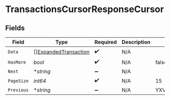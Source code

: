# TransactionsCursorResponseCursor


## Fields

| Field                                                               | Type                                                                | Required                                                            | Description                                                         | Example                                                             |
| ------------------------------------------------------------------- | ------------------------------------------------------------------- | ------------------------------------------------------------------- | ------------------------------------------------------------------- | ------------------------------------------------------------------- |
| `Data`                                                              | [][ExpandedTransaction](../../models/shared/expandedtransaction.md) | :heavy_check_mark:                                                  | N/A                                                                 |                                                                     |
| `HasMore`                                                           | *bool*                                                              | :heavy_check_mark:                                                  | N/A                                                                 | false                                                               |
| `Next`                                                              | **string*                                                           | :heavy_minus_sign:                                                  | N/A                                                                 |                                                                     |
| `PageSize`                                                          | *int64*                                                             | :heavy_check_mark:                                                  | N/A                                                                 | 15                                                                  |
| `Previous`                                                          | **string*                                                           | :heavy_minus_sign:                                                  | N/A                                                                 | YXVsdCBhbmQgYSBtYXhpbXVtIG1heF9yZXN1bHRzLol=                        |